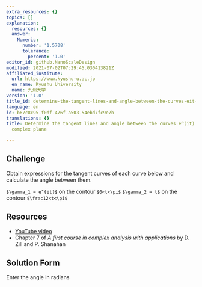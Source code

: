 ```yaml
---
extra_resources: {}
topics: []
explanation:
  resources: {}
  answer:
    Numeric:
      number: '1.5708'
      tolerance:
        percent: '1.0'
editor_id: github.NanoScaleDesign
modified: 2021-07-02T07:29:45.030413821Z
affiliated_institute:
  url: https://www.kyushu-u.ac.jp
  en_name: Kyushu University
  name: 九州大学
version: '1.0'
title_id: determine-the-tangent-lines-and-angle-between-the-curves-eit-and-t-on-the-complex-plane
language: en
id: b67c8c95-f0df-476f-a503-54ebd7fc9e7b
translations: {}
title: Determine the tangent lines and angle between the curves e^(it) and t on the
  complex plane

---
```


## Challenge
Obtain expressions for the tangent curves of each curve below and calculate the angle between them.

`$\gamma_1 = e^{it}$` on the contour `$0<t<\pi$`
`$\gamma_2 = t$` on the contour `$\frac12<t<\pi$`


## Resources
- [YouTube video](https://www.youtube.com/watch?v=5lkOBlnwNpM&list=PLi7yHjesblV0sSfZzWdSUXGO683n_nJdQ&index=19)
- Chapter 7 of *A first course in complex analysis with applications* by D. Zill and P. Shanahan


## Solution Form
Enter the angle in radians